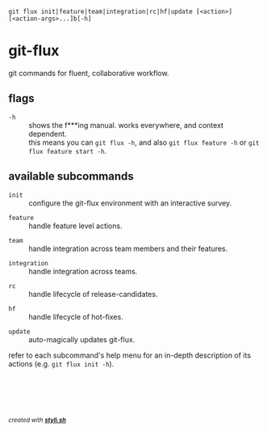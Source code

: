 
    git flux init|feature|team|integration|rc|hf|update [<action>] [<action-args>...]b[-h]

# git-flux

git commands for fluent, collaborative workflow.

## flags

<dl>
	<dt><code>-h</code></dt>
	<dd>shows the f***ing manual. works everywhere, and context dependent.<br/>
this means you can <code>git flux -h</code>, and also <code>git flux feature -h</code> or <code>git flux feature start -h</code>.<br/></dd>
</dl>

## available subcommands

<dl>
	<dt><code>init</code></dt>
	<dd>configure the git-flux environment with an interactive survey.<br/></dd>
</dl>

<dl>
	<dt><code>feature</code></dt>
	<dd>handle feature level actions.<br/></dd>
</dl>

<dl>
	<dt><code>team</code></dt>
	<dd>handle integration across team members and their features.<br/></dd>
</dl>

<dl>
	<dt><code>integration</code></dt>
	<dd>handle integration across teams.<br/></dd>
</dl>

<dl>
	<dt><code>rc</code></dt>
	<dd>handle lifecycle of release-candidates.<br/></dd>
</dl>

<dl>
	<dt><code>hf</code></dt>
	<dd>handle lifecycle of hot-fixes.<br/></dd>
</dl>

<dl>
	<dt><code>update</code></dt>
	<dd>auto-magically updates git-flux.<br/></dd>
</dl>

refer to each subcommand's help menu for an in-depth description of its actions (e.g. `git flux init -h`).
 



<br/><br/>
---
<sup><i>created with <b><a href="https://github.com/eliranmal/styli.sh">styli.sh</a></b></i></sup>
